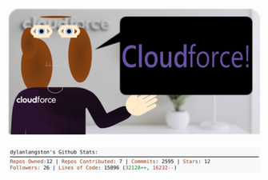 <!-- 
Version 2.0.149
Built Sun Nov 17 2024 05:05:44 GMT+0000 (Coordinated Universal Time)
-->

<h1 align="center">
  <a href="https://github.com/dylanlangston/dylanlangston/tree/master/src" title="Click to View Source">
    <picture width="100%" alt="Dylan">
      <source media="(prefers-color-scheme: dark)" srcset="dylan-dark.svg?version=2.0.149">
      <img src="dylan-light.svg?version=2.0.149" alt="Dylan">
    </picture>
  </a>
</h1>

<div align="center">
  <picture width="100%" alt="Profile Info and Stats">
    <source media="(prefers-color-scheme: dark)" srcset="stats-dark.svg?version=2.0.149">
    <img src="stats-light.svg?version=2.0.149" alt="Profile Info and Stats">
  </picture>
</div>
